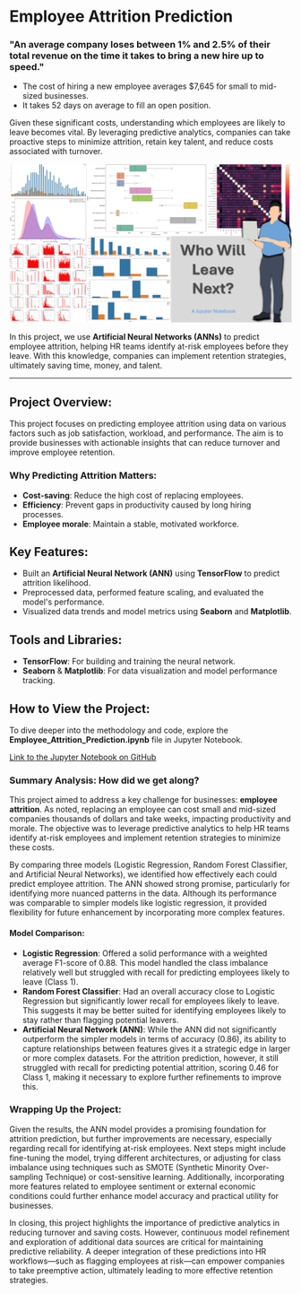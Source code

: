 # Employee Attrition Prediction

### "An average company loses between 1% and 2.5% of their total revenue on the time it takes to bring a new hire up to speed."

- The cost of hiring a new employee averages $7,645 for small to mid-sized businesses.
- It takes 52 days on average to fill an open position.

Given these significant costs, understanding which employees are likely to leave becomes vital. By leveraging predictive analytics, companies can take proactive steps to minimize attrition, retain key talent, and reduce costs associated with turnover.

![Project Thumbnail](attrition_thumbnail.png)

In this project, we use **Artificial Neural Networks (ANNs)** to predict employee attrition, helping HR teams identify at-risk employees before they leave. With this knowledge, companies can implement retention strategies, ultimately saving time, money, and talent.

---

## Project Overview:
This project focuses on predicting employee attrition using data on various factors such as job satisfaction, workload, and performance. The aim is to provide businesses with actionable insights that can reduce turnover and improve employee retention.

### Why Predicting Attrition Matters:
- **Cost-saving**: Reduce the high cost of replacing employees.
- **Efficiency**: Prevent gaps in productivity caused by long hiring processes.
- **Employee morale**: Maintain a stable, motivated workforce.

## Key Features:
- Built an **Artificial Neural Network (ANN)** using **TensorFlow** to predict attrition likelihood.
- Preprocessed data, performed feature scaling, and evaluated the model's performance.
- Visualized data trends and model metrics using **Seaborn** and **Matplotlib**.

## Tools and Libraries:
- **TensorFlow**: For building and training the neural network.
- **Seaborn** & **Matplotlib**: For data visualization and model performance tracking.

## How to View the Project:
To dive deeper into the methodology and code, explore the **Employee_Attrition_Prediction.ipynb** file in Jupyter Notebook.

[Link to the Jupyter Notebook on GitHub](https://github.com/idrismo45/Employee-Attrition-Prediction/blob/main/Employee_Attrition_Prediction.ipynb)

### Summary Analysis: How did we get along?

This project aimed to address a key challenge for businesses: **employee attrition**. As noted, replacing an employee can cost small and mid-sized companies thousands of dollars and take weeks, impacting productivity and morale. The objective was to leverage predictive analytics to help HR teams identify at-risk employees and implement retention strategies to minimize these costs.

By comparing three models (Logistic Regression, Random Forest Classifier, and Artificial Neural Networks), we identified how effectively each could predict employee attrition. The ANN showed strong promise, particularly for identifying more nuanced patterns in the data. Although its performance was comparable to simpler models like logistic regression, it provided flexibility for future enhancement by incorporating more complex features.

#### Model Comparison:

- **Logistic Regression**: Offered a solid performance with a weighted average F1-score of 0.88. This model handled the class imbalance relatively well but struggled with recall for predicting employees likely to leave (Class 1). 
- **Random Forest Classifier**: Had an overall accuracy close to Logistic Regression but significantly lower recall for employees likely to leave. This suggests it may be better suited for identifying employees likely to stay rather than flagging potential leavers.
- **Artificial Neural Network (ANN)**: While the ANN did not significantly outperform the simpler models in terms of accuracy (0.86), its ability to capture relationships between features gives it a strategic edge in larger or more complex datasets. For the attrition prediction, however, it still struggled with recall for predicting potential attrition, scoring 0.46 for Class 1, making it necessary to explore further refinements to improve this.

### Wrapping Up the Project:

Given the results, the ANN model provides a promising foundation for attrition prediction, but further improvements are necessary, especially regarding recall for identifying at-risk employees. Next steps might include fine-tuning the model, trying different architectures, or adjusting for class imbalance using techniques such as SMOTE (Synthetic Minority Over-sampling Technique) or cost-sensitive learning. Additionally, incorporating more features related to employee sentiment or external economic conditions could further enhance model accuracy and practical utility for businesses.

In closing, this project highlights the importance of predictive analytics in reducing turnover and saving costs. However, continuous model refinement and exploration of additional data sources are critical for maintaining predictive reliability. A deeper integration of these predictions into HR workflows—such as flagging employees at risk—can empower companies to take preemptive action, ultimately leading to more effective retention strategies.
